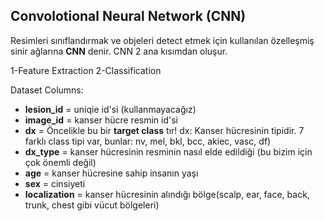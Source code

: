 ## Convolotional Neural Network (CNN)
Resimleri sınıflandırmak ve objeleri detect etmek için kullanılan özelleşmiş sinir ağlarına **CNN** denir. CNN 2 ana kısımdan oluşur.

1-Feature Extraction
2-Classification 

Dataset Columns:
- **lesion_id** = uniqie id'si (kullanmayacağız)
- **image_id** = kanser hücre resmin id'si
- **dx** = Öncelikle bu bir **target class** tır! dx: Kanser hücresinin tipidir. 7 farklı class tipi var, bunlar: nv, mel, bkl, bcc, akiec, vasc, df)
- **dx_type** = kanser hücresinin resminin nasıl elde edildiği (bu bizim için çok önemli değil)
- **age** = kanser hücresine sahip insanın yaşı
- **sex** = cinsiyeti
- **localization** = kanser hücresinin alındığı bölge(scalp, ear, face, back, trunk, chest gibi vücut bölgeleri)

